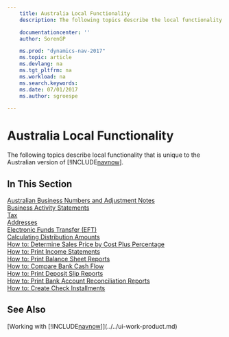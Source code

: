```yaml
---
    title: Australia Local Functionality
    description: The following topics describe the local functionality in the Australian version of [!INCLUDE[navnow](../../includes/navnow_md.md)].

    documentationcenter: ''
    author: SorenGP

    ms.prod: "dynamics-nav-2017"
    ms.topic: article
    ms.devlang: na
    ms.tgt_pltfrm: na
    ms.workload: na
    ms.search.keywords:
    ms.date: 07/01/2017
    ms.author: sgroespe

---
```

# Australia Local Functionality
The following topics describe local functionality that is unique to the Australian version of [!INCLUDE[navnow](../../includes/navnow_md.md)].  

## In This Section  
  [Australian Business Numbers and Adjustment Notes](australian-business-numbers-and-adjustment-notes.md)  
  [Business Activity Statements](business-activity-statements.md)  
  [Tax](tax.md)  
  [Addresses](addresses.md)  
  [Electronic Funds Transfer (EFT)](electronic-funds-transfer-eft-.md)  
  [Calculating Distribution Amounts](calculating-distribution-amounts.md)  
  [How to: Determine Sales Price by Cost Plus Percentage](how-to-determine-sales-price-by-cost-plus-percentage.md)  
  [How to: Print Income Statements](how-to-print-income-statements.md)  
  [How to: Print Balance Sheet Reports](how-to-print-balance-sheet-reports.md)  
  [How to: Compare Bank Cash Flow](how-to-compare-bank-cash-flow.md)  
  [How to: Print Deposit Slip Reports](how-to-print-deposit-slip-reports.md)  
  [How to: Print Bank Account Reconciliation Reports](how-to-print-bank-account-reconciliation-reports.md)  
  [How to: Create Check Installments](how-to-create-check-installments.md)

## See Also
[Working with [!INCLUDE[navnow](../../includes/navnow_md.md)]](../../ui-work-product.md)  
